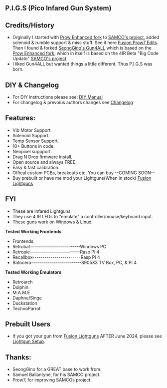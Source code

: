 ## P.I.G.S (Pico Infared Gun System) ##

## Credits/History ##
- Orginally I started with [Prow Enhanced fork](https://github.com/Prow7/ir-light-gun) to [SAMCO's project](https://github.com/samuelballantyne/IR-Light-Gun), added solenoid & rumble support & misc stuff. See it here [Fusion Prow7 Edits](https://github.com/Fusion-Lightguns/Fusion-Light-Gun). Then I found & forked [SeongGino's Gun4ALL](https://github.com/SeongGino/ir-light-gun-plus) which is based on the [Prow Enhanced fork](https://github.com/Prow7/ir-light-gun), which in itself is based on the 4IR Beta "Big Code Update" [SAMCO's project](https://github.com/samuelballantyne/IR-Light-Gun)
- I liked Gun4ALL but wanted things a little different. Thus P.I.G.S was born.

## DIY & Changelog ##
- For DIY instructions please see: [DIY Manual](https://github.com/Fusion-Lightguns/P.I.G.S--Pico-Gun-System/blob/plus/DIY/ReadMe.md)
- For changelog & prevoius authors changes see [Changelog](https://github.com/Fusion-Lightguns/P.I.G.S--Pico-Gun-System/blob/plus/Changelog.md)

## Features: ##
- Vib Motor Support.
- Solenoid Support.
- Temp Sensor Support.
- 10+ Buttons in code.
- Neopixel suppport.
- Drag N Drop firmware install.
- Open source and always FREE.
- Easy & fast calibration.
- Offical custom PCBs, breakouts etc. You can buy --COMING SOON-- 
- Buy prebuilt or  have me mod your Lightguns(When in stock) [Fusion Lightguns](https://www.fusionlightguns.com/shop/Light-Guns/6?page=1&limit=30&sort_by=name&sort_order=asc)

## FYI ##
- These are Infared Lightguns
- They use 4 IR LEDs to "emulate" a controller/mouse/keyboard input.
- These guns work on Windows & Linux.

**Tested Working Frontends**
  - Frontends
  - Retrobat-------------------------Windows PC
  - Retropie-------------------------Rasp Pi 4
  - Recallbox------------------------Rasp Pi 4
  - Batocera-------------------------S905X3 TV Box, PC, & Pi 4
 
 **Tested Working Emulators**
  - Retroarch
  - Dolphin
  - M.A.M.E
  - Daphne/Singe
  - Duckstation
  - TechnoParrot

## Prebuilt Users
- If you got your gun from [Fusion Lightguns](https://www.fusionlightguns.com/) AFTER June 2024, please see [Lightgun Setup](https://www.fusionlightguns.com/setup).

## Thanks:
* SeongGino for a GREAT base to work from.
* Samuel Ballantyne, for his SAMCO project.
* Prow7, for improving SAMCOs project.
  
